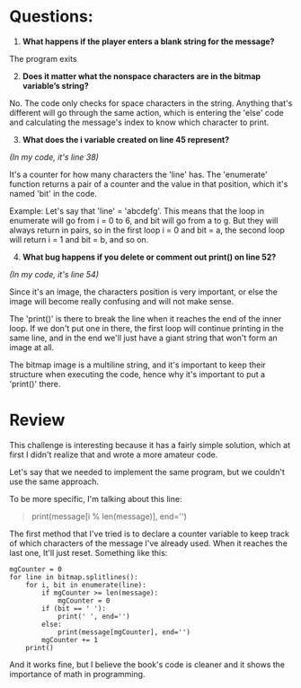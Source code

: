 # Questions:

1. <b>What happens if the player enters a blank string for the message?</b>

The program exits

2. <b>Does it matter what the nonspace characters are in the bitmap variable’s string?</b>

No. The code only checks for space characters in the string. Anything that's different will go through the same action, which is
entering the 'else' code and calculating the message's index to know which character to print.

3. <b>What does the i variable created on line 45 represent?</b>

*(In my code, it's line 38)*

It's a counter for how many characters the 'line' has. The 'enumerate' function returns a pair of a counter and the value in that position, which it's named 'bit' in the code.

Example: Let's say that 'line' = 'abcdefg'. This means that the loop in enumerate will go from i = 0 to 6, and bit will go from a to g. But they will always return in pairs, so in the first loop i = 0 and bit = a, the second loop will return i = 1 and bit = b, and so on.

4. <b>What bug happens if you delete or comment out print() on line 52?</b>

*(In my code, it's line 54)*

Since it's an image, the characters position is very important, or else the image will become really confusing and will not make sense.

The 'print()' is there to break the line when it reaches the end of the inner loop. If we don't put one in there, the first loop will continue printing in the same line, and in the end we'll just have a giant string that won't form an image at all.

The bitmap image is a multiline string, and it's important to keep their structure when executing the code, hence why it's important to put a 'print()' there.

# Review

This challenge is interesting because it has a fairly simple solution, which at first I didn't realize that and wrote a more amateur code.

Let's say that we needed to implement the same program, but we couldn't use the same approach.

To be more specific, I'm talking about this line:
> print(message[i % len(message)], end='')

The first method that I've tried is to declare a counter variable to keep track of which characters of the message I've already used. When it reaches the last one, It'll just reset. Something like this:

```
mgCounter = 0
for line in bitmap.splitlines():
    for i, bit in enumerate(line):
        if mgCounter >= len(message):
            mgCounter = 0
        if (bit == ' '):
            print(' ', end='')
        else:
            print(message[mgCounter], end='')
        mgCounter += 1
    print()
```

And it works fine, but I believe the book's code is cleaner and it shows the importance of math in programming.